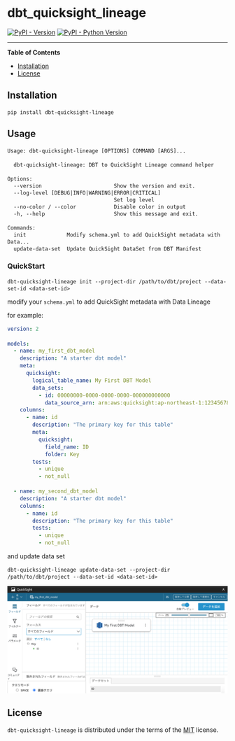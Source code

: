 # dbt_quicksight_lineage

[![PyPI - Version](https://img.shields.io/pypi/v/dbt-quicksight-lineage.svg)](https://pypi.org/project/dbt-quicksight-lineage)
[![PyPI - Python Version](https://img.shields.io/pypi/pyversions/dbt-quicksight-lineage.svg)](https://pypi.org/project/dbt-quicksight-lineage)

-----

**Table of Contents**

- [Installation](#installation)
- [License](#license)

## Installation

```console
pip install dbt-quicksight-lineage
```

## Usage

```console
Usage: dbt-quicksight-lineage [OPTIONS] COMMAND [ARGS]...

  dbt-quicksight-lineage: DBT to QuickSight Lineage command helper

Options:
  --version                       Show the version and exit.
  --log-level [DEBUG|INFO|WARNING|ERROR|CRITICAL]
                                  Set log level
  --no-color / --color            Disable color in output
  -h, --help                      Show this message and exit.

Commands:
  init             Modify schema.yml to add QuickSight metadata with Data...
  update-data-set  Update QuickSight DataSet from DBT Manifest
```

### QuickStart

```console
dbt-quicksight-lineage init --project-dir /path/to/dbt/project --data-set-id <data-set-id>
```

modify your `schema.yml` to add QuickSight metadata with Data Lineage

for example:
```yaml
version: 2

models:
  - name: my_first_dbt_model
    description: "A starter dbt model"
    meta:
      quicksight:
        logical_table_name: My First DBT Model
        data_sets:
          - id: 00000000-0000-0000-0000-000000000000
            data_source_arn: arn:aws:quicksight:ap-northeast-1:123456789012:datasource/00000000-0000-0000-0000-000000000000
    columns:
      - name: id
        description: "The primary key for this table"
        meta:
          quicksight:
            field_name: ID
            folder: Key
        tests:
          - unique
          - not_null

  - name: my_second_dbt_model
    description: "A starter dbt model"
    columns:
      - name: id
        description: "The primary key for this table"
        tests:
          - unique
          - not_null
```

and update data set
```console
dbt-quicksight-lineage update-data-set --project-dir /path/to/dbt/project --data-set-id <data-set-id>
```

![image](docs/images/dataset.png)

## License

`dbt-quicksight-lineage` is distributed under the terms of the [MIT](https://spdx.org/licenses/MIT.html) license.
